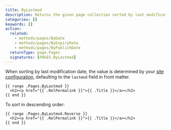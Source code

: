 ```yaml
---
title: ByLastmod
description: Returns the given page collection sorted by last modification date in ascending order.
categories: []
keywords: []
action:
  related:
    - methods/pages/ByDate
    - methods/pages/ByExpiryDate
    - methods/pages/ByPublishDate
  returnType: page.Pages
  signatures: [PAGES.ByLastmod]
---
```


When sorting by last modification date, the value is determined by your [site configuration], defaulting to the `lastmod` field in front matter.

[site configuration]: /getting-started/configuration/#configure-dates

```go-html-template
{{ range .Pages.ByLastmod }}
  <h2><a href="{{ .RelPermalink }}">{{ .Title }}</a></h2>
{{ end }}
```

To sort in descending order:

```go-html-template
{{ range .Pages.ByLastmod.Reverse }}
  <h2><a href="{{ .RelPermalink }}">{{ .Title }}</a></h2>
{{ end }}
```
